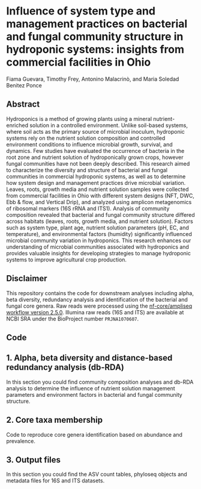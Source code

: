 # Influence of system type and management practices on bacterial and fungal community structure in hydroponic systems: insights from commercial facilities in Ohio
Fiama Guevara, Timothy Frey, Antonino Malacrinò, and Maria Soledad Benitez Ponce

## Abstract
Hydroponics is a method of growing plants using a mineral nutrient-enriched solution in a controlled environment. Unlike soil-based systems, where soil acts as the primary source of microbial inoculum, hydroponic systems rely on the nutrient solution composition and controlled environment conditions to influence microbial growth, survival, and dynamics. Few studies have  evaluated the occurrence of bacteria in the root zone and nutrient solution of hydroponically grown crops, however fungal communities have not been deeply described. This research aimed to characterize the diversity and structure of bacterial and fungal communities in commercial hydroponic systems, as well as to determine how system design and management practices drive microbial variation. Leaves, roots, growth media and nutrient solution samples were collected from commercial facilities in Ohio with different system designs (NFT, DWC, Ebb & flow, and Vertical Drip), and analyzed using amplicon metagenomics of ribosomal markers (16S rRNA and ITS1). Analysis of community composition revealed that bacterial and fungal community structure differed across habitats (leaves, roots, growth media, and nutrient solution). Factors such as system type, plant age, nutrient solution parameters (pH, EC, and temperature), and environmental factors (humidity) significantly influenced microbial community variation in hydroponics. This research enhances our understanding of microbial communities associated with hydroponics and provides valuable insights for developing strategies to manage hydroponic systems to improve agricultural crop production.


## Disclaimer
This repository contains the code for downstream analyses including alpha, beta diversity, redundancy analysis and identification of the bacterial and fungal core genera. Raw reads were processed using the [nf-core/ampliseq workflow version 2.5.0](https://nf-co.re/ampliseq/2.9.0/docs/usage). Illumina raw reads (16S and ITS) are available at NCBI SRA under the BioProject number `PRJNA1070607`.

## Code
## 1. Alpha, beta diversity and distance-based redundancy analysis (db-RDA)
In this section you could find community composition analyses and db-RDA analysis to determine the influence of nutrient solution management parameters and environment factors in bacterial and fungal community structure.

## 2. Core taxa membership
Code to reproduce core genera identification based on abundance and prevalence.

## 3. Output files
In this section you could find the ASV count tables, phyloseq objects and metadata files for 16S and ITS datasets. 
